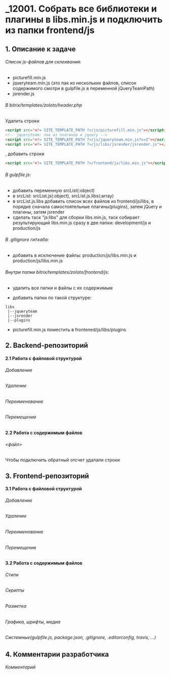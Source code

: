 # _12001. Собрать все библиотеки и плагины в libs.min.js и подключить из папки frontend/js

## 1. Описание к задаче

###### Список js-файлов для склеивания:
 - picturefill.min.js
 - jqueryteam.min.js (это пак из нескольких файлов, список содержимого смотри в gulpfile.js  в переменной jQueryTeamPath)
 - jsrender.js



###### В bitrix/templates/zoloto/header.php

Удалить строки
```html
<script src="<?= SITE_TEMPLATE_PATH ?>/js/picturefill.min.js"></script>
<!-- jqueryteam: пак из плагинов и jquery -->
<script src="<?= SITE_TEMPLATE_PATH ?>/js/jqueryteam.min.js?v=2"></script>
<script src="<?= SITE_TEMPLATE_PATH ?>/js/libs/jsrender/jsrender.js"></script>
```

, добавить строки
```html
<script src="<?= SITE_TEMPLATE_PATH ?>/frontend/js/libs.min.js"></script>
```


###### В gulpfile.js:
 - добавить переменную srcList(:object)
 - в srcList: srcList.js(:object), srcList.js.libs(:array)
 - в srcList.js.libs добавить список всех файлов из frontend/js/libs, в порядке сначала самостоятельные плагины(plugins), затем jQuery и плагины, затем jsrender
 - сделать таск "js:libs" для сборки libs.min.js, таск собирает результирующий libs.min.js сразу в две папки: development/js и production/js



###### В .gitignore гитхаба:
 - добавить в исключение файлы: production/js/libs.min.js и production/js/libs.min.js



###### Внутри папки bitrix/templates/zoloto/frontend/js:
 - удалить все папки и файлы с их содержимым

 - добавить папки по такой структуре:
```
libs
 |--jqueryteam
 |--jsrender
 |--plugins
```
 - picturefill.min.js поместить в frontened/js/libs/plugins





## 2. Backend-репозиторий

#### 2.1 Работа с файловой структурой
###### Добавление
###### Удаление
###### Переименование
###### Перемещение




#### 2.2 Работа с содержимым файлов
###### <файл>
Чтобы подключить обратный отсчет удалали строки 








## 3. Frontend-репозиторий

#### 3.1 Работа с файловой структурой
###### Добавление
###### Удаление
###### Переименование
###### Перемещение




#### 3.2 Работа с содержимым файлов
###### Стили
###### Скрипты
###### Разметка
###### Графика, шрифты, медиа
###### Системные(gulpfile.js, package.json, .gitignore, .editorconfig, travis, ...)




## 4. Комментарии разработчика
###### Комментарий